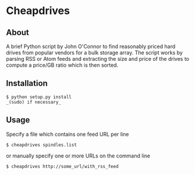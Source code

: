 # Cheapdrives

## About

A brief Python script by John O'Connor to find reasonably priced hard drives
from popular vendors for a bulk storage array. The script works by parsing RSS
or Atom feeds and extracting the size and price of the drives to compute a
price/GB ratio which is then sorted.

## Installation

    $ python setup.py install
    _(sudo) if necessary_

## Usage

Specify a file which contains one feed URL per line

    $ cheapdrives spindles.list

or manually specify one or more URLs on the command line

    $ cheapdrives http://some_url/with_rss_feed
